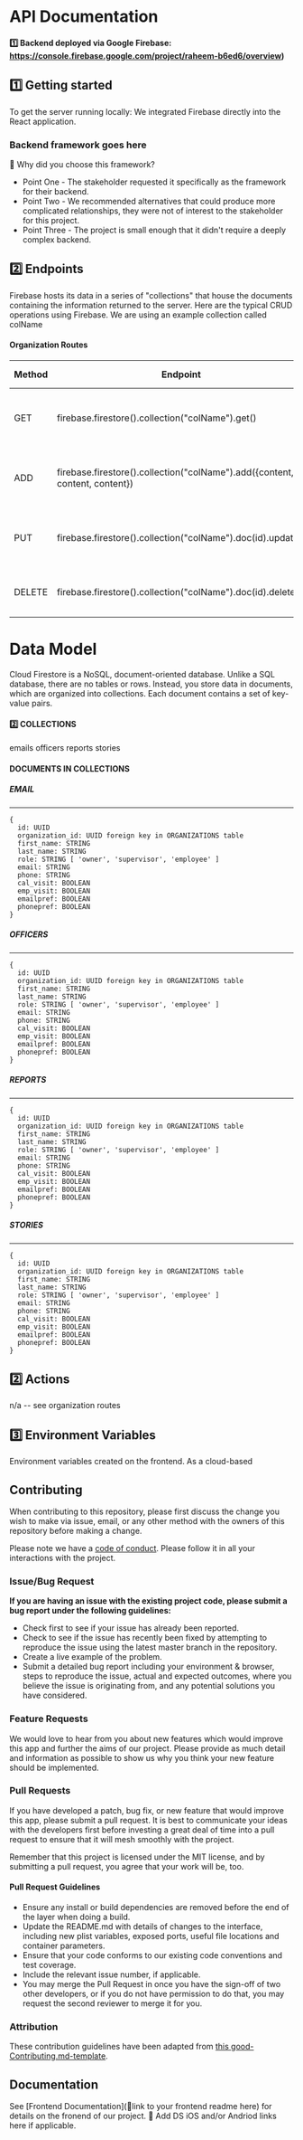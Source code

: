 # API Documentation

#### 1️⃣ Backend deployed via Google Firebase: https://console.firebase.google.com/project/raheem-b6ed6/overview) <br>

## 1️⃣ Getting started

To get the server running locally: We integrated Firebase directly into the React application.

### Backend framework goes here

🚫 Why did you choose this framework?

-    Point One - The stakeholder requested it specifically as the framework for their backend.
-    Point Two - We recommended alternatives that could produce more complicated relationships, they were not of interest to the stakeholder for this project.
-    Point Three - The project is small enough that it didn't require a deeply complex backend.

## 2️⃣ Endpoints

Firebase hosts its data in a series of "collections" that house the documents containing the information returned to the server. Here are the typical CRUD operations using Firebase. We are using an example collection called colName

#### Organization Routes

| Method | Endpoint                | Access Control | Description                                  |
| ------ | ----------------------- | -------------- | -------------------------------------------- |
| GET    | firebase.firestore().collection("colName").get() | owners     | Return all the records in the collection colName |
| ADD    | firebase.firestore().collection("colName").add({content, content, content}) | owners     | Add a record to the collection colName |
| PUT    | firebase.firestore().collection("colName").doc(id).update()  | owners         | Modify a specific record by id in the collection.             |
| DELETE | firebase.firestore().collection("colName").doc(id).delete()  | owners         | Delete a record by id in the collection.                      |


# Data Model

Cloud Firestore is a NoSQL, document-oriented database. Unlike a SQL database, there are no tables or rows. Instead, you store data in documents, which are organized into collections. Each document contains a set of key-value pairs.

#### 2️⃣ COLLECTIONS

emails
officers
reports
stories

#### DOCUMENTS IN COLLECTIONS
##### EMAIL

---

```
{
  id: UUID
  organization_id: UUID foreign key in ORGANIZATIONS table
  first_name: STRING
  last_name: STRING
  role: STRING [ 'owner', 'supervisor', 'employee' ]
  email: STRING
  phone: STRING
  cal_visit: BOOLEAN
  emp_visit: BOOLEAN
  emailpref: BOOLEAN
  phonepref: BOOLEAN
}
```

##### OFFICERS

---

```
{
  id: UUID
  organization_id: UUID foreign key in ORGANIZATIONS table
  first_name: STRING
  last_name: STRING
  role: STRING [ 'owner', 'supervisor', 'employee' ]
  email: STRING
  phone: STRING
  cal_visit: BOOLEAN
  emp_visit: BOOLEAN
  emailpref: BOOLEAN
  phonepref: BOOLEAN
}
```
##### REPORTS

---

```
{
  id: UUID
  organization_id: UUID foreign key in ORGANIZATIONS table
  first_name: STRING
  last_name: STRING
  role: STRING [ 'owner', 'supervisor', 'employee' ]
  email: STRING
  phone: STRING
  cal_visit: BOOLEAN
  emp_visit: BOOLEAN
  emailpref: BOOLEAN
  phonepref: BOOLEAN
}
```

##### STORIES

---

```
{
  id: UUID
  organization_id: UUID foreign key in ORGANIZATIONS table
  first_name: STRING
  last_name: STRING
  role: STRING [ 'owner', 'supervisor', 'employee' ]
  email: STRING
  phone: STRING
  cal_visit: BOOLEAN
  emp_visit: BOOLEAN
  emailpref: BOOLEAN
  phonepref: BOOLEAN
}
```


## 2️⃣ Actions

n/a -- see organization routes

## 3️⃣ Environment Variables

Environment variables created on the frontend. As a cloud-based
    
## Contributing

When contributing to this repository, please first discuss the change you wish to make via issue, email, or any other method with the owners of this repository before making a change.

Please note we have a [code of conduct](./code_of_conduct.md). Please follow it in all your interactions with the project.

### Issue/Bug Request

 **If you are having an issue with the existing project code, please submit a bug report under the following guidelines:**
 - Check first to see if your issue has already been reported.
 - Check to see if the issue has recently been fixed by attempting to reproduce the issue using the latest master branch in the repository.
 - Create a live example of the problem.
 - Submit a detailed bug report including your environment & browser, steps to reproduce the issue, actual and expected outcomes,  where you believe the issue is originating from, and any potential solutions you have considered.

### Feature Requests

We would love to hear from you about new features which would improve this app and further the aims of our project. Please provide as much detail and information as possible to show us why you think your new feature should be implemented.

### Pull Requests

If you have developed a patch, bug fix, or new feature that would improve this app, please submit a pull request. It is best to communicate your ideas with the developers first before investing a great deal of time into a pull request to ensure that it will mesh smoothly with the project.

Remember that this project is licensed under the MIT license, and by submitting a pull request, you agree that your work will be, too.

#### Pull Request Guidelines

- Ensure any install or build dependencies are removed before the end of the layer when doing a build.
- Update the README.md with details of changes to the interface, including new plist variables, exposed ports, useful file locations and container parameters.
- Ensure that your code conforms to our existing code conventions and test coverage.
- Include the relevant issue number, if applicable.
- You may merge the Pull Request in once you have the sign-off of two other developers, or if you do not have permission to do that, you may request the second reviewer to merge it for you.

### Attribution

These contribution guidelines have been adapted from [this good-Contributing.md-template](https://gist.github.com/PurpleBooth/b24679402957c63ec426).

## Documentation

See [Frontend Documentation](🚫link to your frontend readme here) for details on the fronend of our project.
🚫 Add DS iOS and/or Andriod links here if applicable.
